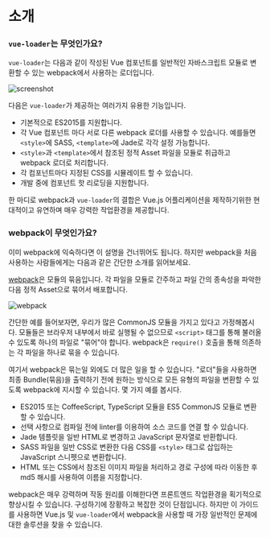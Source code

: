 # 소개

### `vue-loader`는 무엇인가요?

`vue-loader`는 다음과 같이 작성된 Vue 컴포넌트를 일반적인 자바스크립트 모듈로 변환할 수 있는 webpack에서 사용하는 로더입니다.

![screenshot](http://blog.evanyou.me/images/vue-component.png)

다음은 `vue-loader`가 제공하는 여러가지 유용한 기능입니다.

- 기본적으로 ES2015를 지원합니다.
- 각 Vue 컴포넌트 마다 서로 다른 webpack 로더를 사용할 수 있습니다. 예를들면 `<style>`에 SASS, `<template>`에 Jade로 각각 설정 가능합니다.
- `<style>`과 `<template>`에서 참조된 정적 Asset 파일을 모듈로 취급하고 webpack 로더로 처리합니다.
- 각 컴포넌트마다 지정된 CSS를 시뮬레이트 할 수 있습니다.
- 개발 중에 컴포넌트 핫 리로딩을 지원합니다.

한 마디로 webpack과 `vue-loader`의 결합은 Vue.js 어플리케이션을 제작하기위한 현대적이고 유연하며 매우 강력한 작업환경을 제공합니다.

### webpack이 무엇인가요?

이미 webpack에 익숙하다면 이 설명을 건너뛰어도 됩니다. 하지만 webpack을 처음 사용하는 사람들에게는 다음과 같은 간단한 소개를 읽어보세요.

[webpack](http://webpack.github.io/)은 모듈의 묶음입니다. 각 파일을 모듈로 간주하고 파일 간의 종속성을 파악한 다음 정적 Asset으로 묶어서 배포합니다.

![webpack](http://webpack.github.io/assets/what-is-webpack.png)

간단한 예를 들어보자면, 우리가 많은 CommonJS 모듈을 가지고 있다고 가정해봅시다. 모듈들은 브라우저 내부에서 바로 실행될 수 없으므로 `<script>` 태그를 통해 불러올 수 있도록 하나의 파일로 "묶어"야 합니다. webpack은 `require()` 호출을 통해 의존하는 각 파일을 하나로 묶을 수 있습니다.

여기서 webpack은 묶는일 외에도 더 많은 일을 할 수 있습니다. "로더"들을 사용하면 최종 Bundle(묶음)을 출력하기 전에 원하는 방식으로 모든 유형의 파일을 변환할 수 있도록 webpack에 지시할 수 있습니다. 몇 가지 예를 봅시다.

- ES2015 또는 CoffeeScript, TypeScript 모듈을 ES5 CommonJS 모듈로 변환할 수 있습니다.
- 선택 사항으로 컴파일 전에 linter를 이용하여 소스 코드를 연결 할 수 있습니다.
- Jade 템플릿을 일반 HTML로 변경하고 JavaScript 문자열로 반환합니다.
- SASS 파일을 일반 CSS로 변환한 다음 CSS를 `<style>` 태그로 삽입하는 JavaScript 스니펫으로 변환합니다.
- HTML 또는 CSS에서 참조된 이미지 파일을 처리하고 경로 구성에 따라 이동한 후 md5 해시를 사용하여 이름을 지정합니다.

webpack은 매우 강력하며 작동 원리를 이해한다면 프론트엔드 작업환경을 획기적으로 향상시킬 수 있습니다. 구성하기에 장황하고 복잡한 것이 단점입니다. 하지만 이 가이드를 사용하면 Vue.js 및 `vue-loader`에서 webpack을 사용할 때 가장 일반적인 문제에 대한 솔루션을 찾을 수 있습니다.
